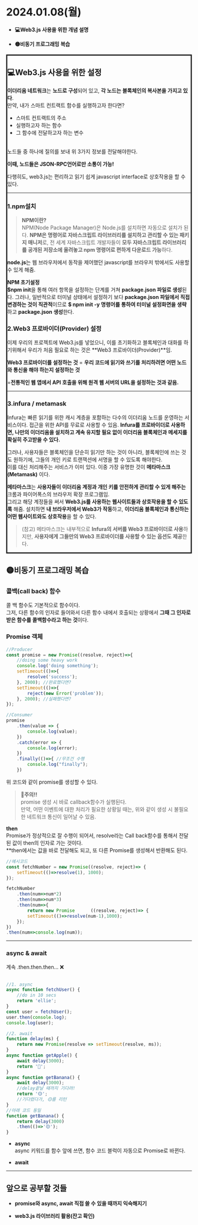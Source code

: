 <h1>2024.01.08(월)</h1>

<ul>

<li>

**💻Web3.js 사용을 위한 개념 설명**<br>
<li>

**🟡비동기 프로그래밍 복습**


</ul>
<div style=border:solid;>
<h2>💻Web3.js 사용을 위한 설정</h2>

**이더리움 네트워크**는 **노드로 구성**되어 있고, **각 노드는 블록체인의 복사본을 가지고 있다**.<br>
만약, 내가 스마트 컨트랙트 함수를 실행하고자 한다면?<br>
* 스마트 컨트랙트의 주소
* 실행하고자 하는 함수
* 그 함수에 전달하고자 하는 변수

<br>
노드들 중 하나에 질의를 보내 위 3가지 정보를 전달해야한다.

**이때, 노드들은 JSON-RPC언어로만 소통이 가능!**

다행히도, web3.js는 편리하고 읽기 쉽게 javascript interface로 상호작용을 할 수 있다.<br>

---
<h3>1.npm설치</h3>

> <strong>NPM이란?</strong><br>
NPM(Node Package Manager)은 Node.js를 설치하면 자동으로 설치가 된다. **NPM은 명령어로 자바스크립트 라이브러리를 설치하고 관리할 수 있는 패키지 매니저**로, 전 세계 자바스크립트 개발자들이 **모두 자바스크립트 라이브러리를 공개된 저장소에 올려놓고 npm 명령어로 편하게 다운로드 가능**하다.<br>

**node.js**는 웹 브라우저에서 동작을 제어했던 javascript를 브라우저 밖에서도 사용할 수 있게 해줌.   

<strong>NPM 초기설정</strong><br>
**\$npm init**을 통해 여러 항목을 설정하는 단계를 거쳐 **package.json 파일로 생성**된다. 그러나, 일반적으로 터미널 상태에서 설정하기 보다 **package.json 파일에서 직접 변경하는 것이 직관적**이므로 **\$ npm init -y 명령어를 통하여 터미널 설정화면을 생략**하고 **package.json 생성**한다.

<h3>2.Web3 프로바이더(Provider) 설정</h3>

이제 우리의 프로젝트에 Web3.js를 넣었으니, 이를 초기화하고 블록체인과 대화를 하기위해서
우리가 처음 필요로 하는 것은 **Web3 프로바이더(Provider)**임.<br>

**Web3 프로바이더를 설정하는 것**
= **우리 코드에 읽기와 쓰기를 처리하려면 어떤 노드와 통신을 해야 하는지 설정하는 것**

=**전통적인 웹 앱에서 API 호출을 위해 원격 웹 서버의 URL을 설정하는 것과 같음.**

---
    
<h3>3.infura / metamask</h3>

Infura는 빠른 읽기를 위한 캐시 계층을 포함하는 다수의 이더리움 노드를 운영하는 서비스이다.
접근을 위한 API를 무료로 사용할 수 있음. **Infura를 프로바이더로 사용하면, 나만의 이더리움을 설치하고 계속 유지할 필요 없이 이더리움 블록체인과 메세지를 확실히 주고받을 수 있다.**

그러나, 사용자들은 블록체인을 단순히 읽기만 하는 것이 아니라, 블록체인에 쓰는 것도 원하기에, 그들의 개인 키로 트랜잭션에 서명을 할 수 있도록 해야한다.<br>
이를 대신 처리해주는 서비스가 이미 있다. 이중 가장 유명한 것이 **메타마스크(Metamask)** 이다.

**메타마스크**는 **사용자들이 이더리움 계정과 개인 키를 안전하게 관리할 수 있게 해주는** 크롬과 파이어폭스의 브라우저 확장 프로그램임.<br>
그리고 해당 계정들을 써서 **Web3.js를 사용하는 웹사이트들과 상호작용을 할 수 있도록** 해줌.
설치하면 **내 브라우저에서 Web3가 작동**하고, **이더리움 블록체인과 통신하는 어떤 웹사이트와도 상호작용**을 할 수 있다.

> (참고) 메타마스크는 내부적으로 **Infura의 서버를 Web3 프로바이더로 사용**하지만, **사용자에게 그들만의 Web3 프로바이더를 사용할 수 있는 옵션도 제공**한다.
</div>

<h2>🟡비동기 프로그래밍 복습</h2>

<h3>콜백(call back) 함수</h3>

콜 백 함수도 기본적으로 함수이다.<br>
그저, 다른 함수의 인자로 들어와서 다른 함수 내에서 호출되는 상황에서 **그때 그 인자로 받은 함수를 콜백함수라고 하는 것**이다.

<h3>Promise 객체</h3>

~~~javascript
//Producer
const promise = new Promise((resolve, reject)=>{
    //doing some heavy work
    console.log('doing something');
    setTimeout(()=>{
        resolve('success');
    }, 2000); //완료했다면?
    setTimeout(()=>{
        reject(new Error('problem'));
    }, 2000); //실패했다면?
});

//Consumer
promise
    .then(value => {
        console.log(value);
    })
    .catch(error => {
        console.log(error);
    })
    .finally(()=>{ //무조건 수행
        console.log("finally");
    })
~~~

위 코드와 같이 promise를 생성할 수 있다.<br>
> **🔴주의!!**<br> promise 생성 시 바로 callback함수가 실행된다.<br> 만약, 어떤 이벤트에 대한 처리가 필요한 상황일 때는, 위와 같이 생성 시 불필요한 네트워크 통신이 일어날 수 있음.

<strong>then</strong><br>
Promise가 정상적으로 잘 수행이 되어서, resolve라는 Call back함수를 통해서 전달된 값이 then의 인자로 가는 것이다.<br>
**then에서는 값을 바로 전달해도 되고, 또 다른 Promise를 생성해서 반환해도 된다.

~~~javascript
//예시코드
const fetchNumber = new Promise((resolve, reject)=> {
    setTimeout(()=>resolve(1), 1000);
});

fetchNumber
    .then(num=>num*2)
    .then(num=>num*3)
    .then(num=>{
        return new Promise      ((resolve, reject)=> {
        setTimeout(()=>resolve(num-1),1000);
    });
})
.then(num=>console.log(num));
~~~

---
<h3>async & await</h3>
계속 .then.then.then... ❌<br>
<br>

~~~javascript
//1. async
async function fetchUser() {
    //do in 10 secs
    return 'ellie';
}
const user = fetchUser();
user.then(console.log);
console.log(user);

//2. await
function delay(ms) {
    return new Promise(resolve => setTimeout(resolve, ms));
}
async function getApple() {
    await delay(3000);
    return '🔴';
}
async function getBanana() {
    await delay(3000);
    //delay끝날 때까지 기다려!
    return '🟡';
    //기다렸다가, 🟡를 리턴
}
//아래 코드 동일
function getBanana() {
    return delay(3000)
    .then(()=>'🟡');
}


~~~
* **async**<br>
async 키워드를 함수 앞에 쓰면, 함수 코드 블럭이 자동으로 Promise로 바뀐다.

* **await**<br>

---
<h2>앞으로 공부할 것들</h2>

* **promise와 async, await 직접 쓸 수 있을 때까지 익숙해지기**

* **web3.js 라이브러리 활용(잔고 확인)**